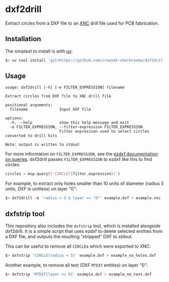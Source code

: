 # dxf2drill

Extract circles from a DXF file to an
[XNC](https://www.ucamco.com/en/news/xnc-format-specification-revision-202111)
drill file used for PCB fabrication.

## Installation

The simplest to install is with [uv](https://docs.astral.sh/uv/guides/install-python/#getting-started):

```bash
$> uv tool install 'git+https://github.com/createk-sherbrooke/dxf2drill'
```

## Usage

```
usage: dxf2drill [-h] [-e FILTER_EXPRESSION] filename

Extract circles from DXF file to XNC drill file

positional arguments:
  filename              Input DXF file

options:
  -h, --help            show this help message and exit
  -e FILTER_EXPRESSION, --filter-expression FILTER_EXPRESSION
                        Filter expression used to select circles converted to drill hits

Note: output is written to stdout
```

For more information on `FILTER_EXPRESSION`, see the [ezdxf documentation on
queries](https://ezdxf.readthedocs.io/en/stable/tasks/query.html). dxf2drill passes `FILTER_EXPRESSION` to ezdxf like this to find circles:

```python
circles = msp.query(f'CIRCLE[{filter_expression}]')
```

For example, to extract only holes smaller than 10 units of diameter (radius 5
units, DXF is unitless) on layer "0":

```bash
$> dxf2drill -e 'radius < 5 & layer == "0"' example.dxf > example.xnc
```

## dxfstrip tool

This repository also includes the `dxfstrip` tool, which is installed alongside
dxf2drill. It is a simple script that uses ezdxf to delete selected entities
from a DXF file, and outputs the resulting "stripped" DXF to stdout.

This can be useful to remove all `CIRCLE`s which were exported to XNC:

```bash
$> dxfstrip 'CIRCLE[radius < 5]' example.dxf > example_no_holes.dxf
```

Another example, to remove all text (DXF `MTEXT` entities) on layer "0":

```bash
$> dxfstrip 'MTEXT[layer == 0]' example.dxf > example_no_text.dxf
```